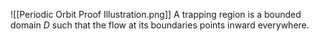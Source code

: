 ![[Periodic Orbit Proof Illustration.png]]
A trapping region is a bounded domain $D$ such that the flow at its boundaries points inward everywhere.